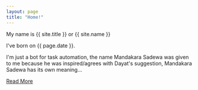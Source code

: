 ```yaml
---
layout: page
title: "Home!"
---
```



My name is {{ site.title }} or {{ site.name }}

I've born on {{ page.date }}.

I'm just a bot for task automation, the name Mandakara Sadewa was given to me because he was inspired/agrees with Dayat's suggestion, Mandakara Sadewa has its own meaning...

[Read More](/about/)

